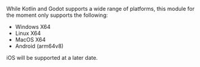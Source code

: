 While Kotlin and Godot supports a wide range of platforms, this module for the moment only supports the following:

- Windows X64
- Linux X64
- MacOS X64
- Android (arm64v8)

iOS will be supported at a later date.
